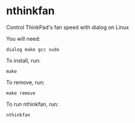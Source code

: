 # nthinkfan
Control ThinkPad's fan speed with dialog on Linux

You will need:
````
dialog make gcc sudo
````

To install, run:
````
make
````

To remove, run:
````
make remove
````

To run nthinkfan, run:
```
nthinkfan
```
